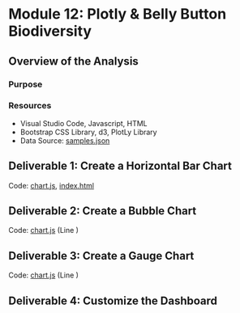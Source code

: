 # Module 12: Plotly & Belly Button Biodiversity

## Overview of the Analysis

### Purpose


### Resources
* Visual Studio Code, Javascript, HTML
* Bootstrap CSS Library, d3, PlotLy Library
* Data Source: [samples.json](https://github.com/daniel-sh-au/UofT_DataBC_Module12_Belly-Button-Biodiversity/blob/main/samples.json)

## Deliverable 1: Create a Horizontal Bar Chart
Code: [chart.js](https://github.com/daniel-sh-au/UofT_DataBC_Module12_Belly-Button-Biodiversity/blob/main/charts.js), [index.html](https://github.com/daniel-sh-au/UofT_DataBC_Module12_Belly-Button-Biodiversity/blob/main/index.html)

## Deliverable 2: Create a Bubble Chart
Code: [chart.js](https://github.com/daniel-sh-au/UofT_DataBC_Module12_Belly-Button-Biodiversity/blob/main/charts.js) (Line )

## Deliverable 3: Create a Gauge Chart
Code: [chart.js](https://github.com/daniel-sh-au/UofT_DataBC_Module12_Belly-Button-Biodiversity/blob/main/charts.js) (Line )

## Deliverable 4: Customize the Dashboard

